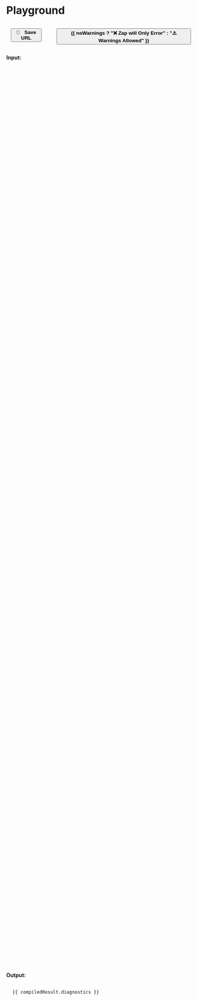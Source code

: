 # Playground

<ClientOnly>

<div class="flex">
	<div class="button plugin-tabs">
		<button @click="saveURL"><span>📎</span> Save URL</button>
	</div>
	<div class="button plugin-tabs">
		<button @click="toggleNoWarnings">{{ noWarnings ? "❌ Zap will Only Error" : "⚠️ Warnings Allowed" }}</button>
	</div>
</div>

**Input:**

<div class="editor plugin-tabs" :style="styles">
	<Editor v-model="code" />
</div>

**Output:**

<PluginTabs sharedStateKey="outputTab">
	<PluginTabsTab :label="!compiledResult.code ? 'Errors' : 'Warnings'" v-if="compiledResult.diagnostics">
		<pre>
			<Ansi class="ansi monaco-component" useClasses>{{ compiledResult.diagnostics }}</Ansi>
		</pre>
	</PluginTabsTab>
	<PluginTabsTab label="Client" v-if="compiledResult.code">
		<CodeBlock
			:code="compiledResult.code.client.code"
			lang="lua"
			:isCodeBlock="false"
		/>
	</PluginTabsTab>
	<PluginTabsTab label="Client (TS)" v-if="isTypeScript && compiledResult.code">
		<CodeBlock
			:code="compiledResult.code.client.defs"
			lang="typescript"
			:isCodeBlock="false"
		/>
	</PluginTabsTab>
	<PluginTabsTab label="Server" v-if="compiledResult.code">
		<CodeBlock
			:code="compiledResult.code.server.code"
			lang="lua"
			:isCodeBlock="false"
		/>
	</PluginTabsTab>
	<PluginTabsTab label="Server (TS)" v-if="isTypeScript && compiledResult.code">
		<CodeBlock
			:code="compiledResult.code.server.defs"
			lang="typescript"
			:isCodeBlock="false"
		/>
	</PluginTabsTab>
	<PluginTabsTab label="Tooling" v-if="compiledResult.code && compiledResult.code.tooling">
		<CodeBlock
			:code="compiledResult.code.tooling.code"
			lang="lua"
			:isCodeBlock="false"
		/>
	</PluginTabsTab>
	<PluginTabsTab label="Types" v-if="compiledResult.code && compiledResult.code.types">
		<CodeBlock
			:code="compiledResult.code.types.code"
			lang="lua"
			:isCodeBlock="false"
		/>
	</PluginTabsTab>
	<PluginTabsTab label="Types (TS)" v-if="isTypeScript && compiledResult.code && compiledResult.code.types">
		<CodeBlock
			:code="compiledResult.code.types.defs"
			lang="typescript"
			:isCodeBlock="false"
		/>
	</PluginTabsTab>
</PluginTabs>

</ClientOnly>

<script setup lang="ts">
import MonacoEditor from "@guolao/vue-monaco-editor";
import type { Monaco } from "@monaco-editor/loader";
import Ansi from "ansi-to-vue3";
import { useData, useRouter } from "vitepress";
import { ref, watch, onMounted } from "vue";
import { run } from "../zap/package";
import type { Return as PlaygroundCode } from "../zap/package";

const { isDark } = useData();
const { go } = useRouter();

const styles = ref({
	width: "100%",
	height: "300px",
	padding: "20px 0px",
})
const code = ref("");
const noWarnings = ref(false);
const isTypeScript = ref(false)
const free = () => {};
const compiledResult = ref<PlaygroundCode>({
	diagnostics: "Write some code to see output here!\n",
	free,
})

onMounted(() => {
	const codeParam = new URLSearchParams(window.location.search).get("code")
	const storedCode = localStorage.getItem("code")

	let codeStr = ""

	if (!codeParam && !!storedCode) {
		codeStr = storedCode;
		go(`/playground?code=${storedCode}`);
	} else if (codeParam) {
		codeStr = codeParam;
	}

	try {
		const result = atob(codeStr)
		code.value = result
	} catch (err) {
		console.warn(err)
	}
})

const clamp = (number, min, max) => Math.max(min, Math.min(number, max));

watch([code, noWarnings], ([newCode, noWarnings]) => {
	try {
		compiledResult.value = run(newCode, noWarnings, true);

		if (compiledResult.value.code?.client.defs && compiledResult.value.code?.server.defs) {
			isTypeScript.value = true
		} else {
			isTypeScript.value = false
		}
	} catch (err) {
		compiledResult.value = {
			diagnostics: `Unable to compile code: ${err.message}`,
			free
		}

		isTypeScript.value = false
	}
	
	styles.value = {
		width: "100%",
		height: clamp(newCode.split("\n").length * 18, 260, 460) + 40 + "px",
		padding: "20px 0px",
	};

	localStorage.setItem("code", btoa(newCode))
})

const saveURL = () => {
	const result = btoa(code.value)

	localStorage.setItem("code", result)
	navigator.clipboard.writeText(`${location.protocol}//${location.host}/playground?code=${result}`)

	go(`/playground?code=${result}`)
}

const toggleNoWarnings = () => {
	noWarnings.value = !noWarnings.value
}
</script>

<style>
.editor {
	width: 100%;
	height: 60vh;
}
.flex {
	display: flex;
	gap: 16px;
}
.button {
	padding: 12px;
	width: fit-content;
	transition: 0.2s transform
}
.button button {
	font-weight: 700
}
.button span {
	margin-right: 8px
}
.button:hover {
	transform: scale(1.1)
}

.ansi {
	display: block;
	padding: 0px 16px;
	font-size: 12px;
}
.ansi-bold {
	font-weight: bold
}
.ansi-yellow-fg {
	color: var(--vscode-charts-yellow)
}
.ansi-blue-fg {
	color: var(--vscode-charts-blue)
}
.ansi-red-fg {
	color: var(--vscode-charts-red)
}
.ansi-bright-yellow-fg {
	color: var(--vscode-editorWarning-foreground)
}
.ansi-bright-red-fg {
	color: var(--vscode-editorError-foreground)
}
</style>

